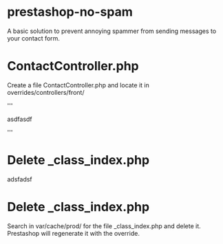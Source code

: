 # prestashop-no-spam #
A basic solution to prevent annoying spammer from sending messages to your contact form.

# ContactController.php #
Create a file ContactController.php and locate it in overrides/controllers/front/

'''


asdfasdf


'''

# Delete _class_index.php #

adsfadsf


# Delete _class_index.php #

Search in var/cache/prod/ for the file _class_index.php and delete it. Prestashop will regenerate it with the override.
